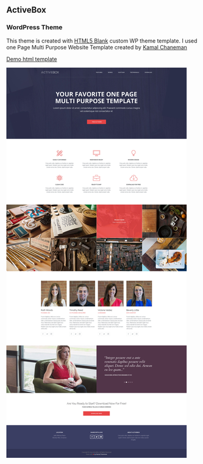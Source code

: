 ## ActiveBox
### WordPress Theme

This theme is created  with [HTML5 Blank](http://html5blank.com) custom WP theme template.
I used one Page Multi Purpose Website Template created by [Kamal Chaneman](http://kamalchaneman.com/)

[Demo html template](http://kamalchaneman.com/activebox/)

![Alt text](/docs/ActiveBox.jpg?raw=true "Screen")